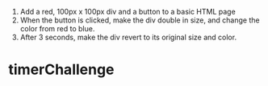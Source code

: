 1. Add a red, 100px x 100px div and a button to a basic HTML page
2. When the button is clicked, make the div double in size, and change the color from red to blue.
3. After 3 seconds, make the div revert to its original size and color.

# timerChallenge
